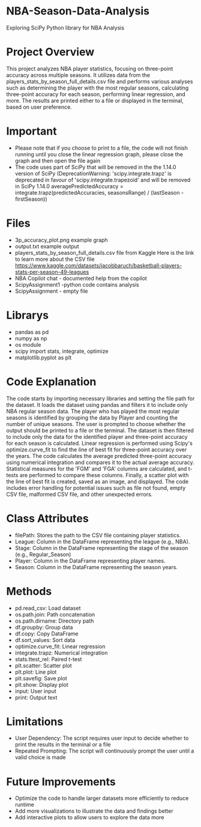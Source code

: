 # NBA-Season-Data-Analysis
Exploring SciPy Python library for NBA Analysis

# Project Overview 
This project analyzes NBA player statistics, focusing on three-point accuracy across multiple seasons. It utilizes data from the players_stats_by_season_full_details.csv file and performs various analyses such as determining the player with the most regular seasons, calculating three-point accuracy for each season, performing linear regression, and more. The results are printed either to a file or displayed in the terminal, based on user preference. 
# Important 
- Please note that if you choose to print to a file, the code will not finish running until you close the linear regression graph, please close the graph and then open the file again
- The code uses part of SciPy that will be removed in the the 1.14.0 version of SciPy
(DeprecationWarning: 'scipy.integrate.trapz' is deprecated in favour of 'scipy.integrate.trapezoid' and will be removed in SciPy 1.14.0
  averagePredictedAccuracy = integrate.trapz(predictedAccuracies, seasonsRange) / (lastSeason - firstSeason))

# Files 
- 3p_accuracy_plot.png example graph
- output.txt example output
- players_stats_by_season_full_details.csv file from Kaggle Here is the link to learn more about the CSV file https://www.kaggle.com/datasets/jacobbaruch/basketball-players-stats-per-season-49-leagues
- NBA Copilot chat - documented help from the copilot
- ScipyAssignment1 -python code contains analysis
- ScipyAssignment - empty file  

# Librarys
- pandas as pd 
- numpy as np
- os module 
- scipy import stats, integrate, optimize 
- matplotlib.pyplot as plt 


# Code Explanation
The code starts by importing necessary libraries and setting the file path for the dataset. It loads the dataset using pandas and filters it to include only NBA regular season data. The player who has played the most regular seasons is identified by grouping the data by Player and counting the number of unique seasons. The user is prompted to choose whether the output should be printed to a file or the terminal. The dataset is then filtered to include only the data for the identified player and three-point accuracy for each season is calculated. Linear regression is performed using Scipy's optimize.curve_fit to find the line of best fit for three-point accuracy over the years. The code calculates the average predicted three-point accuracy using numerical integration and compares it to the actual average accuracy. Statistical measures for the 'FGM' and 'FGA' columns are calculated, and t-tests are performed to compare these columns. Finally, a scatter plot with the line of best fit is created, saved as an image, and displayed. The code includes error handling for potential issues such as file not found, empty CSV file, malformed CSV file, and other unexpected errors.


# Class Attributes
- filePath: Stores the path to the CSV file containing player statistics.
- League: Column in the DataFrame representing the league (e.g., NBA).
- Stage: Column in the DataFrame representing the stage of the season (e.g., Regular_Season)
- Player: Column in the DataFrame representing player names.
- Season: Column in the DataFrame representing the season years.
  
# Methods 
- pd.read_csv: Load dataset
- os.path.join: Path concatenation
- os.path.dirname: Directory path
- df.groupby: Group data
- df.copy: Copy DataFrame
- df.sort_values: Sort data
- optimize.curve_fit: Linear regression
- integrate.trapz: Numerical integration
- stats.ttest_rel: Paired t-test
- plt.scatter: Scatter plot
- plt.plot: Line plot
- plt.savefig: Save plot
- plt.show: Display plot
- input: User input
- print: Output text

 

# Limitations 
- User Dependency: The script requires user input to decide whether to print the results in the terminal or a file
- Repeated Prompting: The script will continuously prompt the user until a valid choice is made

# Future Improvements 
- Optimize the code to handle larger datasets more efficiently to reduce runtime
- Add more visualizations to illustrate the data and findings better
- Add interactive plots to allow users to explore the data more 
